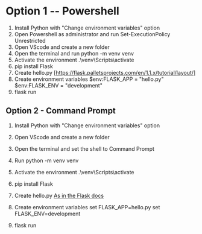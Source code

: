 # Option 1 -- Powershell 

1. Install Python with "Change environment variables" option
2. Open Powershell as administrator and run
Set-ExecutionPolicy Unrestricted
3. Open VScode and create a new folder
4. Open the terminal and run
python -m venv venv
5. Activate the environment
.\venv\Scripts\activate
6. pip install Flask
7. Create hello.py [https://flask.palletsprojects.com/en/1.1.x/tutorial/layout/]
8. Create environment variables
$env:FLASK_APP = "hello.py"
$env:FLASK_ENV = "development"
6. flask run

## Option 2 - Command Prompt

1. Install Python with "Change environment variables" option

3. Open VScode and create a new folder
4. Open the terminal and set the shell to Command Prompt
5. Run 
python -m venv venv
6. Activate the environment
.\venv\Scripts\activate
7. pip install Flask
8. Create hello.py [As in the Flask docs](https://flask.palletsprojects.com/en/1.1.x/tutorial/layout/)
9. Create environment variables
set FLASK_APP=hello.py
set FLASK_ENV=development
10. flask run